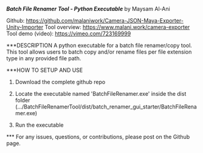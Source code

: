 ***Batch File Renamer Tool - Python Executable***
by Maysam Al-Ani

Github: https://github.com/malaniwork/Camera-JSON-Maya-Exporter-Unity-Importer
Tool overview: https://www.malani.work/camera-exporter
Tool demo (video): https://vimeo.com/723169999

***DESCRIPTION
A python executable for a batch file renamer/copy tool. 
This tool allows users to batch copy and/or rename files per file extension type in any provided file path.

***HOW TO SETUP AND USE

1. Download the complete github repo

2. Locate the executable named 'BatchFileRenamer.exe' inside the dist folder (.../BatchFileRenamerTool/dist/batch_renamer_gui_starter/BatchFileRenamer.exe)

3. Run the executable 

*** For any issues, questions, or contributions, please post on the Github page.
